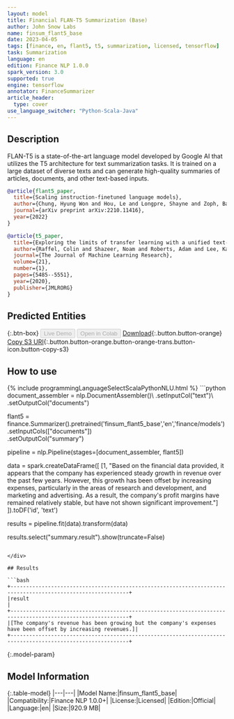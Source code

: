```yaml
---
layout: model
title: Financial FLAN-T5 Summarization (Base)
author: John Snow Labs
name: finsum_flant5_base
date: 2023-04-05
tags: [finance, en, flant5, t5, summarization, licensed, tensorflow]
task: Summarization
language: en
edition: Finance NLP 1.0.0
spark_version: 3.0
supported: true
engine: tensorflow
annotator: FinanceSummarizer
article_header:
  type: cover
use_language_switcher: "Python-Scala-Java"
---
```


## Description

FLAN-T5 is a state-of-the-art language model developed by Google AI that utilizes the T5 architecture for text summarization tasks. It is trained on a large dataset of diverse texts and can generate high-quality summaries of articles, documents, and other text-based inputs.

```bibtex
@article{flant5_paper,
  title={Scaling instruction-finetuned language models},
  author={Chung, Hyung Won and Hou, Le and Longpre, Shayne and Zoph, Barret and Tay, Yi and Fedus, William and Li, Eric and Wang, Xuezhi and Dehghani, Mostafa and Brahma, Siddhartha and others},
  journal={arXiv preprint arXiv:2210.11416},
  year={2022}
}

@article{t5_paper,
  title={Exploring the limits of transfer learning with a unified text-to-text transformer},
  author={Raffel, Colin and Shazeer, Noam and Roberts, Adam and Lee, Katherine and Narang, Sharan and Matena, Michael and Zhou, Yanqi and Li, Wei and Liu, Peter J},
  journal={The Journal of Machine Learning Research},
  volume={21},
  number={1},
  pages={5485--5551},
  year={2020},
  publisher={JMLRORG}
}
```

## Predicted Entities



{:.btn-box}
<button class="button button-orange" disabled>Live Demo</button>
<button class="button button-orange" disabled>Open in Colab</button>
[Download](https://s3.amazonaws.com/auxdata.johnsnowlabs.com/finance/models/finsum_flant5_base_en_1.0.0_3.0_1680700696220.zip){:.button.button-orange}
[Copy S3 URI](s3://auxdata.johnsnowlabs.com/finance/models/finsum_flant5_base_en_1.0.0_3.0_1680700696220.zip){:.button.button-orange.button-orange-trans.button-icon.button-copy-s3}

## How to use



<div class="tabs-box" markdown="1">
{% include programmingLanguageSelectScalaPythonNLU.html %}
```python
document_assembler = nlp.DocumentAssembler()\
    .setInputCol("text")\
    .setOutputCol("documents")

flant5 = finance.Summarizer().pretrained('finsum_flant5_base','en','finance/models')\
    .setInputCols(["documents"])\
    .setOutputCol("summary")

pipeline = nlp.Pipeline(stages=[document_assembler, flant5])

data = spark.createDataFrame([
  [1, "Based on the financial data provided, it appears that the company has experienced steady growth in revenue over the past few years. However, this growth has been offset by increasing expenses, particularly in the areas of research and development, and marketing and advertising. As a result, the company's profit margins have remained relatively stable, but have not shown significant improvement."]
]).toDF('id', 'text')

results = pipeline.fit(data).transform(data)

results.select("summary.result").show(truncate=False)
```

</div>

## Results

```bash
+------------------------------------------------------------------------------------------------------------+
|result                                                                                                      |
+------------------------------------------------------------------------------------------------------------+
|[The company's revenue has been growing but the company's expenses have been offset by increasing revenues.]|
+------------------------------------------------------------------------------------------------------------+
```

{:.model-param}
## Model Information

{:.table-model}
|---|---|
|Model Name:|finsum_flant5_base|
|Compatibility:|Finance NLP 1.0.0+|
|License:|Licensed|
|Edition:|Official|
|Language:|en|
|Size:|920.9 MB|
